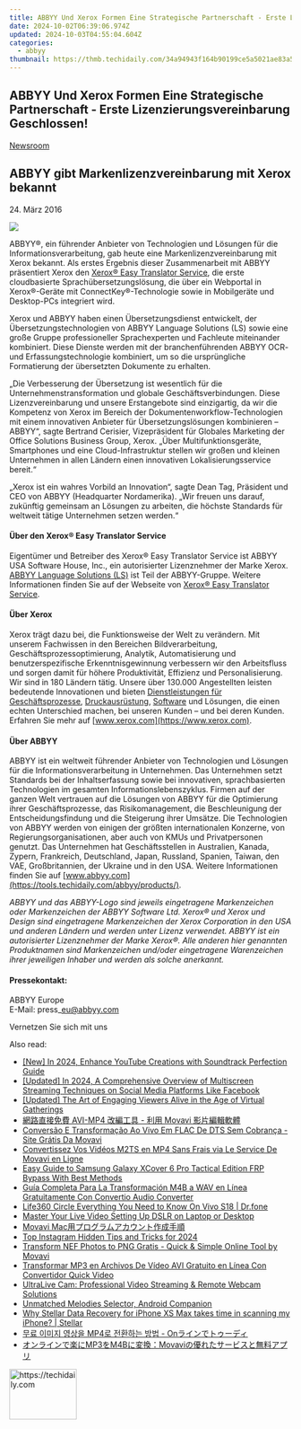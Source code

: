 ```yaml
---
title: ABBYY Und Xerox Formen Eine Strategische Partnerschaft - Erste Lizenzierungsvereinbarung Geschlossen!
date: 2024-10-02T06:39:06.974Z
updated: 2024-10-03T04:55:04.604Z
categories:
  - abbyy
thumbnail: https://thmb.techidaily.com/34a94943f164b90199ce5a5021ae83a50e184cfb3851095557656d94288c8df5.jpg
---
```


## ABBYY Und Xerox Formen Eine Strategische Partnerschaft - Erste Lizenzierungsvereinbarung Geschlossen!

[Newsroom](https://tools.techidaily.com/abbyy/products/)

## ABBYY gibt Markenlizenzvereinbarung mit Xerox bekannt

24\. März 2016

![](https://content.abbyy.com/-/media/project/abbyy/abbyy/branchtemplates/shutterstock_1272462163_1296-x-729.jpg?h=729&iar=0&w=1296)

ABBYY®, ein führender Anbieter von Technologien und Lösungen für die Informationsverarbeitung, gab heute eine Markenlizenzvereinbarung mit Xerox bekannt. Als erstes Ergebnis dieser Zusammenarbeit mit ABBYY präsentiert Xerox den [Xerox® Easy Translator Service](https://xeroxtranslates.com), die erste cloudbasierte Sprachübersetzungslösung, die über ein Webportal in Xerox®\-Geräte mit ConnectKey®\-Technologie sowie in Mobilgeräte und Desktop-PCs integriert wird.

Xerox und ABBYY haben einen Übersetzungsdienst entwickelt, der Übersetzungstechnologien von ABBYY Language Solutions (LS) sowie eine große Gruppe professioneller Sprachexperten und Fachleute miteinander kombiniert. Diese Dienste werden mit der branchenführenden ABBYY OCR- und Erfassungstechnologie kombiniert, um so die ursprüngliche Formatierung der übersetzten Dokumente zu erhalten.

„Die Verbesserung der Übersetzung ist wesentlich für die Unternehmenstransformation und globale Geschäftsverbindungen. Diese Lizenzvereinbarung und unsere Erstangebote sind einzigartig, da wir die Kompetenz von Xerox im Bereich der Dokumentenworkflow-Technologien mit einem innovativen Anbieter für Übersetzungslösungen kombinieren – ABBYY“, sagte Bertrand Cerisier, Vizepräsident für Globales Marketing der Office Solutions Business Group, Xerox. „Über Multifunktionsgeräte, Smartphones und eine Cloud-Infrastruktur stellen wir großen und kleinen Unternehmen in allen Ländern einen innovativen Lokalisierungsservice bereit.“

„Xerox ist ein wahres Vorbild an Innovation“, sagte Dean Tag, Präsident und CEO von ABBYY (Headquarter Nordamerika). „Wir freuen uns darauf, zukünftig gemeinsam an Lösungen zu arbeiten, die höchste Standards für weltweit tätige Unternehmen setzen werden.“

#### Über den Xerox® Easy Translator Service

Eigentümer und Betreiber des Xerox® Easy Translator Service ist ABBYY USA Software House, Inc., ein autorisierter Lizenznehmer der Marke Xerox. [ABBYY Language Solutions (LS)](https://abbyy-ls.com/) ist Teil der ABBYY-Gruppe. Weitere Informationen finden Sie auf der Webseite von [Xerox® Easy Translator Service](https://xeroxtranslates.com/).

#### Über Xerox

Xerox trägt dazu bei, die Funktionsweise der Welt zu verändern. Mit unserem Fachwissen in den Bereichen Bildverarbeitung, Geschäftsprozessoptimierung, Analytik, Automatisierung und benutzerspezifische Erkenntnisgewinnung verbessern wir den Arbeitsfluss und sorgen damit für höhere Produktivität, Effizienz und Personalisierung. Wir sind in 180 Ländern tätig. Unsere über 130.000 Angestellten leisten bedeutende Innovationen und bieten [Dienstleistungen für Geschäftsprozesse](https://www.xerox.com/en-us/services#service-business%5Fprocess), [Druckausrüstung](https://www.xerox.com/en-us/printing-equipment), [Software](https://www.xerox.com/en-us/office/software-solutions) und Lösungen, die einen echten Unterschied machen, bei unseren Kunden – und bei deren Kunden. Erfahren Sie mehr auf [www.xerox.com](https://www.xerox.com).

#### Über ABBYY

ABBYY ist ein weltweit führender Anbieter von Technologien und Lösungen für die Informationsverarbeitung in Unternehmen. Das Unternehmen setzt Standards bei der Inhaltserfassung sowie bei innovativen, sprachbasierten Technologien im gesamten Informationslebenszyklus. Firmen auf der ganzen Welt vertrauen auf die Lösungen von ABBYY für die Optimierung ihrer Geschäftsprozesse, das Risikomanagement, die Beschleunigung der Entscheidungsfindung und die Steigerung ihrer Umsätze. Die Technologien von ABBYY werden von einigen der größten internationalen Konzerne, von Regierungsorganisationen, aber auch von KMUs und Privatpersonen genutzt. Das Unternehmen hat Geschäftsstellen in Australien, Kanada, Zypern, Frankreich, Deutschland, Japan, Russland, Spanien, Taiwan, den VAE, Großbritannien, der Ukraine und in den USA. Weitere Informationen finden Sie auf [www.abbyy.com](https://tools.techidaily.com/abbyy/products/).

_ABBYY und das ABBYY-Logo sind jeweils eingetragene Markenzeichen oder Markenzeichen der ABBYY Software Ltd. Xerox® und Xerox und Design sind eingetragene Markenzeichen der Xerox Corporation in den USA und anderen Ländern und werden unter Lizenz verwendet. ABBYY ist ein autorisierter Lizenznehmer der Marke Xerox®. Alle anderen hier genannten Produktnamen sind Markenzeichen und/oder eingetragene Warenzeichen ihrer jeweiligen Inhaber und werden als solche anerkannt._

#### Pressekontakt:

ABBYY Europe  
E-Mail: press\_eu@abbyy.com

Vernetzen Sie sich mit uns

<ins class="adsbygoogle"
     style="display:block"
     data-ad-format="autorelaxed"
     data-ad-client="ca-pub-7571918770474297"
     data-ad-slot="1223367746"></ins>

<ins class="adsbygoogle"
     style="display:block"
     data-ad-client="ca-pub-7571918770474297"
     data-ad-slot="8358498916"
     data-ad-format="auto"
     data-full-width-responsive="true"></ins>

<span class="atpl-alsoreadstyle">Also read:</span>
<div><ul>
<li><a href="https://facebook-video-files.techidaily.com/new-in-2024-enhance-youtube-creations-with-soundtrack-perfection-guide/"><u>[New] In 2024, Enhance YouTube Creations with Soundtrack Perfection Guide</u></a></li>
<li><a href="https://facebook-video-recording.techidaily.com/updated-in-2024-a-comprehensive-overview-of-multiscreen-streaming-techniques-on-social-media-platforms-like-facebook/"><u>[Updated] In 2024, A Comprehensive Overview of Multiscreen Streaming Techniques on Social Media Platforms Like Facebook</u></a></li>
<li><a href="https://some-guidance.techidaily.com/updated-the-art-of-engaging-viewers-alive-in-the-age-of-virtual-gatherings/"><u>[Updated] The Art of Engaging Viewers Alive in the Age of Virtual Gatherings</u></a></li>
<li><a href="https://solve-marvelous.techidaily.com/1726225779161-avi-mp4-movavi/"><u>網路直接免費 AVI-MP4 改編工具 - 利用 Movavi 影片編輯軟體</u></a></li>
<li><a href="https://solve-marvelous.techidaily.com/conversao-e-transformacao-ao-vivo-em-flac-de-dts-sem-cobranca-site-gratis-da-movavi/"><u>Conversão E Transformação Ao Vivo Em FLAC De DTS Sem Cobrança - Site Grátis Da Movavi</u></a></li>
<li><a href="https://solve-marvelous.techidaily.com/convertissez-vos-videos-m2ts-en-mp4-sans-frais-via-le-service-de-movavi-en-ligne/"><u>Convertissez Vos Vidéos M2TS en MP4 Sans Frais via Le Service De Movavi en Ligne</u></a></li>
<li><a href="https://android-frp.techidaily.com/easy-guide-to-samsung-galaxy-xcover-6-pro-tactical-edition-frp-bypass-with-best-methods-by-drfone-android/"><u>Easy Guide to Samsung Galaxy XCover 6 Pro Tactical Edition FRP Bypass With Best Methods</u></a></li>
<li><a href="https://solve-marvelous.techidaily.com/guia-completa-para-la-transformacion-m4b-a-wav-en-linea-gratuitamente-con-convertio-audio-converter/"><u>Guía Completa Para La Transformación M4B a WAV en Línea Gratuitamente Con Convertio Audio Converter</u></a></li>
<li><a href="https://fake-location.techidaily.com/life360-circle-everything-you-need-to-know-on-vivo-s18-drfone-by-drfone-virtual-android/"><u>Life360 Circle Everything You Need to Know On Vivo S18 | Dr.fone</u></a></li>
<li><a href="https://facebook-clips.techidaily.com/master-your-live-video-setting-up-dslr-on-laptop-or-desktop/"><u>Master Your Live Video Setting Up DSLR on Laptop or Desktop</u></a></li>
<li><a href="https://solve-marvelous.techidaily.com/movavi-mac/"><u>Movavi Mac用プログラムアカウント作成手順</u></a></li>
<li><a href="https://instagram-videos.techidaily.com/top-instagram-hidden-tips-and-tricks-for-2024/"><u>Top Instagram Hidden Tips and Tricks for 2024</u></a></li>
<li><a href="https://solve-marvelous.techidaily.com/transform-nef-photos-to-png-gratis-quick-and-simple-online-tool-by-movavi/"><u>Transform NEF Photos to PNG Gratis - Quick & Simple Online Tool by Movavi</u></a></li>
<li><a href="https://solve-marvelous.techidaily.com/transformar-mp3-en-archivos-de-video-avi-gratuito-en-linea-con-convertidor-quick-video/"><u>Transformar MP3 en Archivos De Vídeo AVI Gratuito en Línea Con Convertidor Quick Video</u></a></li>
<li><a href="https://vp-tips.techidaily.com/ultralive-cam-professional-video-streaming-and-remote-webcam-solutions/"><u>UltraLive Cam: Professional Video Streaming & Remote Webcam Solutions</u></a></li>
<li><a href="https://extra-tips.techidaily.com/unmatched-melodies-selector-android-companion/"><u>Unmatched Melodies Selector, Android Companion</u></a></li>
<li><a href="https://techidaily.com/why-stellar-data-recovery-for-iphone-xs-max-takes-time-in-scanning-my-iphone-stellar-by-stellar-data-recovery-ios-iphone-data-recovery/"><u>Why Stellar Data Recovery for iPhone XS Max takes time in scanning my iPhone? | Stellar</u></a></li>
<li><a href="https://solve-marvelous.techidaily.com/mp4-on/"><u>무료 이미지 영상을 MP4로 전환하는 방법 - Onラインでトゥーディ</u></a></li>
<li><a href="https://solve-marvelous.techidaily.com/mp3m4bmovavi/"><u>オンラインで楽にMP3をM4Bに変換：Movaviの優れたサービスと無料アプリ</u></a></li>
</ul></div>

<!-- affiliate ads begin -->
<a href="https://aligracehair.sjv.io/c/5597632/2135348/19272" target="_top" id="2135348">
  <img src="//a.impactradius-go.com/display-ad/19272-2135348" border="0" alt="https://techidaily.com" width="120" height="90"/>
</a>
<img height="0" width="0" src="https://aligracehair.sjv.io/i/5597632/2135348/19272" style="position:absolute;visibility:hidden;" border="0" />
<!-- affiliate ads end -->

